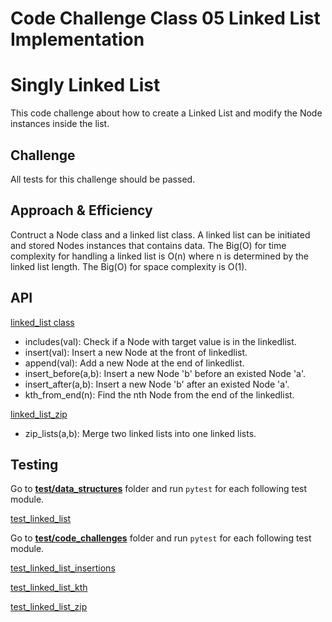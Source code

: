 # Code Challenge Class 05 Linked List Implementation
# Singly Linked List
This code challenge about how to create a Linked List and modify the Node instances inside the list.

## Challenge
All tests for this challenge should be passed.

## Approach & Efficiency
Contruct a Node class and a linked list class. A linked list can be initiated and stored Nodes instances that contains data.
The Big(O) for time complexity for handling a linked list is O(n) where n is determined by the linked list length.
The Big(O) for space complexity is O(1).

## API

[linked_list class](../../data_structures/linked_list.py)
- includes(val): Check if a Node with target value is in the linkedlist.
- insert(val): Insert a new Node at the front of linkedlist.
- append(val): Add a new Node at the end of linkedlist.
- insert_before(a,b): Insert a new Node 'b' before an existed Node 'a'.
- insert_after(a,b): Insert a new Node 'b' after an existed Node 'a'.
- kth_from_end(n): Find the nth Node from the end of the linkedlist.

[linked_list_zip](../../code_challenges/linked_list_zip.py)
- zip_lists(a,b): Merge two linked lists into one linked lists.

## Testing

Go to **[test/data_structures](../../tests/data_structures)** folder and run ``pytest`` for each following test module.

[test_linked_list](../../tests/data_structures/test_linked_list.py)

Go to **[test/code_challenges](../../tests/code_challenges)** folder and run ``pytest`` for each following test module.

[test_linked_list_insertions](../../tests/code_challenges/test_linked_list_insertions.py)

[test_linked_list_kth](../../tests/code_challenges/test_linked_list_kth.py)

[test_linked_list_zip](../../tests/code_challenges/test_linked_list_zip.py)

